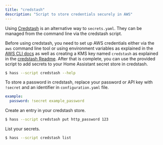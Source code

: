 ```yaml
---
title: "credstash"
description: "Script to store credentials securely in AWS"
---
```


Using [Credstash](https://github.com/fugue/credstash) is an alternative way to `secrets.yaml`. They can be managed from the command line via the credstash script.

Before using credstash, you need to set up AWS credentials either via the `aws` command line tool or using environment variables as explained in the [AWS CLI docs](http://docs.aws.amazon.com/cli/latest/userguide/cli-chap-getting-started.html) as well as creating a KMS key named `credstash` as explained in the [credstash Readme](https://github.com/fugue/credstash#setting-up-kms). After that is complete, you can use the provided script to add secrets to your Home Assistant secret store in credstash.

```bash
$ hass --script credstash --help
```

To store a password in credstash, replace your password or API key with `!secret` and an identifier in `configuration.yaml` file.

```yaml
example:
  password: !secret example_password
```

Create an entry in your credstash store.

```bash
$ hass --script credstash put http_password 123
```

List your secrets.

```bash
$ hass --script credstash list
```

